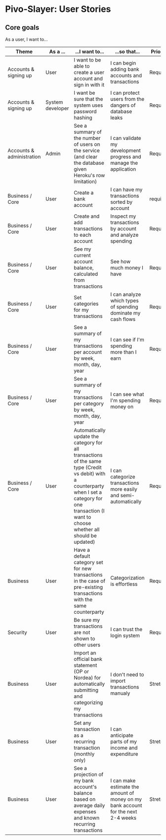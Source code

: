 # Pivo-Slayer: User Stories


## Core goals
As a user, I want to...

| Theme | As a ...| ...I want to... | ...so that...| Priority | Status |
|-|-|-|-|-|-|
| Accounts & signing up  | User | I want to be able to create a user account and sign in with it | I can begin adding bank accounts and transactions | Required | Done |
| Accounts & signing up  | System developer | I want be sure that the system uses password hashing | I can protect users from the dangers of database leaks | Required | To Do |
| Accounts & administration  | Admin | See a summary of the number of users on the service (and clear the database given Heroku's row limitation) | I can validate my development progress and manage the application | Required | To Do |
| Business / Core | User | Create a bank account | I can have my transactions sorted by account | required | Done |
| Business / Core | User | Create and add transactions to each account | Inspect my transactions by account and analyze spending | Required | Done |
| Business / Core | User | See my current account balance, calculated from transactions | See how much money I have | Required | Done |
| Business / Core | User | Set categories for my transactions | I can analyze which types of spending dominate my cash flows | Required | In Progess (category table created) |
| Business / Core | User | See a summary of my transactions per account by week, month, day, year | I can see if I'm spending more than I earn | Required | In Progress |
| Business / Core | User | See a summary of my transactions per category by week, month, day, year | I can see what I'm spending money on | Required | In Progress |
| Business / Core | User | Automatically update the category for all transactions of the same type (Credit vs debit) with a counterparty when I set a category for one transaction (I want to choose whether all should be updated) | I can categorize transactions more easily and semi-automatically | Required | To Do |
| Business | User | Have a default category set for new transactions in the case of pre-existing transactions with the same counterparty | Categorization is effortless | Required | To Do|
| Security | User | Be sure my transactions are not shown to other users | I can trust the login system | Required | In Progress |
| Business| User | Import an official bank statement (OP or Nordea) for automatically submitting and categorizing my transactions | I don't need to import transactions manualy | Stretch | To Do |
| Business | User | Set any transaction as a recurring transaction (monthly only) | I can anticipate parts of my income and expenditure | Stretch | To Do |
| Business | User | See a projection of my bank account's balance based on average daily expenses and known recurring transactions | I can make estimate the amount of money on my bank account for the next 2-4 weeks | Stretch | To Do |